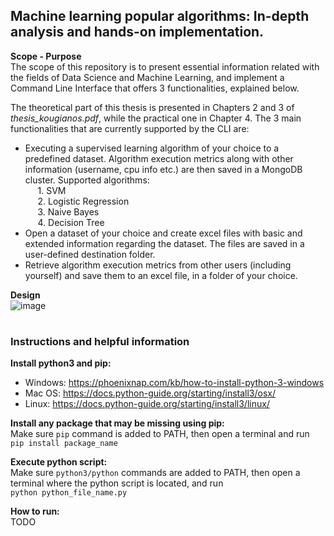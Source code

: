 ## Machine learning popular algorithms: In-depth analysis and hands-on implementation.

**Scope - Purpose**  
The scope of this repository is to present essential information related with the fields of Data Science and Machine Learning, and implement a Command Line Interface that offers 3 functionalities, explained below.

The theoretical part of this thesis is presented in Chapters 2 and 3 of *thesis_kougianos.pdf*, while the practical one in Chapter 4. The 3 main functionalities that are currently supported by the CLI are:  
*	Executing a supervised learning algorithm of your choice to a predefined dataset. Algorithm execution metrics along with other information (username, cpu info etc.) are then saved in a MongoDB cluster. Supported algorithms: <br>
  &nbsp;&nbsp;&nbsp;&nbsp; 1.	SVM   
  &nbsp;&nbsp;&nbsp;&nbsp; 2.	Logistic Regression  
  &nbsp;&nbsp;&nbsp;&nbsp; 3.	Naive Bayes  
  &nbsp;&nbsp;&nbsp;&nbsp; 4.	Decision Tree  
*	Open a dataset of your choice and create excel files with basic and extended information regarding the dataset. The files are saved in a user-defined destination folder.
*	Retrieve algorithm execution metrics from other users (including yourself) and save them to an excel file, in a folder of your choice.

**Design**  
![image](https://user-images.githubusercontent.com/23719920/127898453-69222725-6b53-440e-ba9f-d3005c17129f.png)

#
### Instructions and helpful information
**Install python3 and pip:**  
* Windows: https://phoenixnap.com/kb/how-to-install-python-3-windows
* Mac OS: https://docs.python-guide.org/starting/install3/osx/
* Linux: https://docs.python-guide.org/starting/install3/linux/

**Install any package that may be missing using pip:**  
Make sure `pip` command is added to PATH, then open a terminal and run   
`pip install package_name`

**Execute python script:**  
Make sure `python3/python` commands are added to PATH, then open a terminal where the python script is located, and run  
`python python_file_name.py` 

**How to run:**  
TODO
